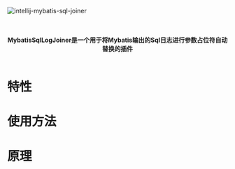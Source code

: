 ![intellij-mybatis-sql-joiner](https://socialify.git.ci/yungyu16/intellij-mybatis-sql-joiner/image?description=1&descriptionEditable=%E5%B0%86Mybatis%E8%BE%93%E5%87%BA%E7%9A%84Sql%E6%97%A5%E5%BF%97%E8%BF%9B%E8%A1%8C%E5%8F%82%E6%95%B0%E5%8D%A0%E4%BD%8D%E7%AC%A6%E8%87%AA%E5%8A%A8%E6%9B%BF%E6%8D%A2%E7%9A%84%E6%8F%92%E4%BB%B6&font=Inter&language=1&logo=https%3A%2F%2Fraw.githubusercontent.com%2Fyungyu16%2Fcdn%2Fmaster%2Favatar.png&owner=1&pattern=Circuit%20Board&theme=Light)
<p align="center">
    <br/>
    <br/>
    <b>MybatisSqlLogJoiner是一个用于将Mybatis输出的Sql日志进行参数占位符自动替换的插件</b>
    <br/>
    <br/>
</p>

# 特性

# 使用方法

# 原理

